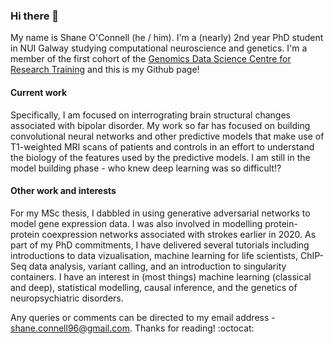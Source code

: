 ### Hi there 👋

My name is Shane O'Connell (he / him). I'm a (nearly) 2nd year PhD student in NUI Galway studying computational neuroscience and genetics. I'm a member of the first cohort of the [Genomics Data Science Centre for Research Training](genomicsdatascience.ie) and this is my Github page!  

#### Current work

Specifically, I am focused on interrograting brain structural changes associated with bipolar disorder. My work so far has focused on building convolutional neural networks and other predictive models that make use of T1-weighted MRI scans of patients and controls in an effort to understand the biology of the features used by the predictive models. I am still in the model building phase - who knew deep learning was so difficult!? 

#### Other work and interests

For my MSc thesis, I dabbled in using generative adversarial networks to model gene expression data. I was also involved in modelling protein-protein coexpression networks associated with strokes earlier in 2020. As part of my PhD commitments, I have delivered several tutorials including introductions to data vizualisation,  machine learning for life scientists, ChIP-Seq data analysis, variant calling, and an introduction to singularity containers. I have an interest in (most things) machine learning (classical and deep), statistical modelling, causal inference, and the genetics of neuropsychiatric disorders. 

Any queries or comments can be directed to my email address - shane.connell96@gmail.com. Thanks for reading! :octocat:
